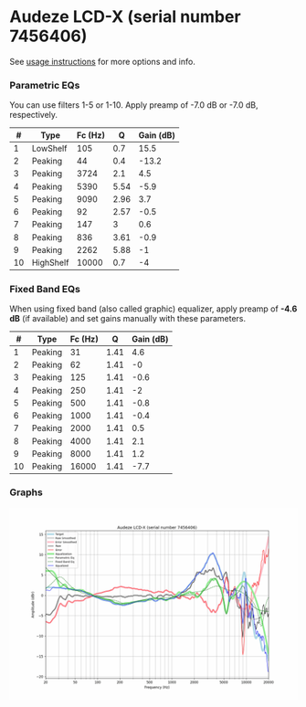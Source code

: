 # Audeze LCD-X (serial number 7456406)
See [usage instructions](https://github.com/jaakkopasanen/AutoEq#usage) for more options and info.

### Parametric EQs
You can use filters 1-5 or 1-10. Apply preamp of -7.0 dB or -7.0 dB, respectively.

|   # | Type      |   Fc (Hz) |    Q |   Gain (dB) |
|-----|-----------|-----------|------|-------------|
|   1 | LowShelf  |       105 | 0.7  |        15.5 |
|   2 | Peaking   |        44 | 0.4  |       -13.2 |
|   3 | Peaking   |      3724 | 2.1  |         4.5 |
|   4 | Peaking   |      5390 | 5.54 |        -5.9 |
|   5 | Peaking   |      9090 | 2.96 |         3.7 |
|   6 | Peaking   |        92 | 2.57 |        -0.5 |
|   7 | Peaking   |       147 | 3    |         0.6 |
|   8 | Peaking   |       836 | 3.61 |        -0.9 |
|   9 | Peaking   |      2262 | 5.88 |        -1   |
|  10 | HighShelf |     10000 | 0.7  |        -4   |

### Fixed Band EQs
When using fixed band (also called graphic) equalizer, apply preamp of **-4.6 dB** (if available) and set gains manually with these parameters.

|   # | Type    |   Fc (Hz) |    Q |   Gain (dB) |
|-----|---------|-----------|------|-------------|
|   1 | Peaking |        31 | 1.41 |         4.6 |
|   2 | Peaking |        62 | 1.41 |        -0   |
|   3 | Peaking |       125 | 1.41 |        -0.6 |
|   4 | Peaking |       250 | 1.41 |        -2   |
|   5 | Peaking |       500 | 1.41 |        -0.8 |
|   6 | Peaking |      1000 | 1.41 |        -0.4 |
|   7 | Peaking |      2000 | 1.41 |         0.5 |
|   8 | Peaking |      4000 | 1.41 |         2.1 |
|   9 | Peaking |      8000 | 1.41 |         1.2 |
|  10 | Peaking |     16000 | 1.41 |        -7.7 |

### Graphs
![](./Audeze%20LCD-X%20(serial%20number%207456406).png)
